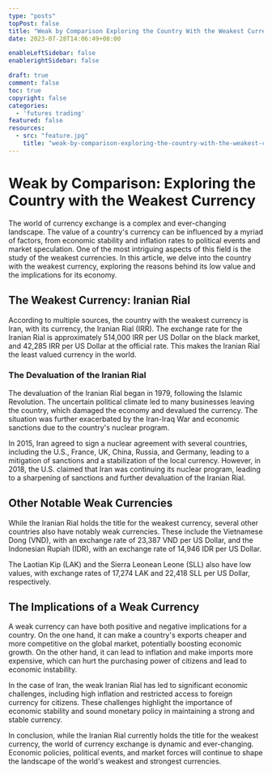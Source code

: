 ```yaml
---
type: "posts"
topPost: false
title: "Weak by Comparison Exploring the Country With the Weakest Currency"
date: 2023-07-28T14:06:49+08:00

enableLeftSidebar: false
enablerightSidebar: false

draft: true
comment: false
toc: true
copyright: false
categories: 
  - 'futures trading'
featured: false
resources: 
  - src: "feature.jpg"
    title: "weak-by-comparison-exploring-the-country-with-the-weakest-currency"
---
```


# Weak by Comparison: Exploring the Country with the Weakest Currency

The world of currency exchange is a complex and ever-changing landscape. The value of a country's currency can be influenced by a myriad of factors, from economic stability and inflation rates to political events and market speculation. One of the most intriguing aspects of this field is the study of the weakest currencies. In this article, we delve into the country with the weakest currency, exploring the reasons behind its low value and the implications for its economy.

## The Weakest Currency: Iranian Rial

According to multiple sources, the country with the weakest currency is Iran, with its currency, the Iranian Rial (IRR). The exchange rate for the Iranian Rial is approximately 514,000 IRR per US Dollar on the black market, and 42,285 IRR per US Dollar at the official rate. This makes the Iranian Rial the least valued currency in the world.

### The Devaluation of the Iranian Rial

The devaluation of the Iranian Rial began in 1979, following the Islamic Revolution. The uncertain political climate led to many businesses leaving the country, which damaged the economy and devalued the currency. The situation was further exacerbated by the Iran-Iraq War and economic sanctions due to the country's nuclear program. 

In 2015, Iran agreed to sign a nuclear agreement with several countries, including the U.S., France, UK, China, Russia, and Germany, leading to a mitigation of sanctions and a stabilization of the local currency. However, in 2018, the U.S. claimed that Iran was continuing its nuclear program, leading to a sharpening of sanctions and further devaluation of the Iranian Rial. 

## Other Notable Weak Currencies

While the Iranian Rial holds the title for the weakest currency, several other countries also have notably weak currencies. These include the Vietnamese Dong (VND), with an exchange rate of 23,387 VND per US Dollar, and the Indonesian Rupiah (IDR), with an exchange rate of 14,946 IDR per US Dollar. 

The Laotian Kip (LAK) and the Sierra Leonean Leone (SLL) also have low values, with exchange rates of 17,274 LAK and 22,418 SLL per US Dollar, respectively. 

## The Implications of a Weak Currency

A weak currency can have both positive and negative implications for a country. On the one hand, it can make a country's exports cheaper and more competitive on the global market, potentially boosting economic growth. On the other hand, it can lead to inflation and make imports more expensive, which can hurt the purchasing power of citizens and lead to economic instability.

In the case of Iran, the weak Iranian Rial has led to significant economic challenges, including high inflation and restricted access to foreign currency for citizens. These challenges highlight the importance of economic stability and sound monetary policy in maintaining a strong and stable currency.

In conclusion, while the Iranian Rial currently holds the title for the weakest currency, the world of currency exchange is dynamic and ever-changing. Economic policies, political events, and market forces will continue to shape the landscape of the world's weakest and strongest currencies.
